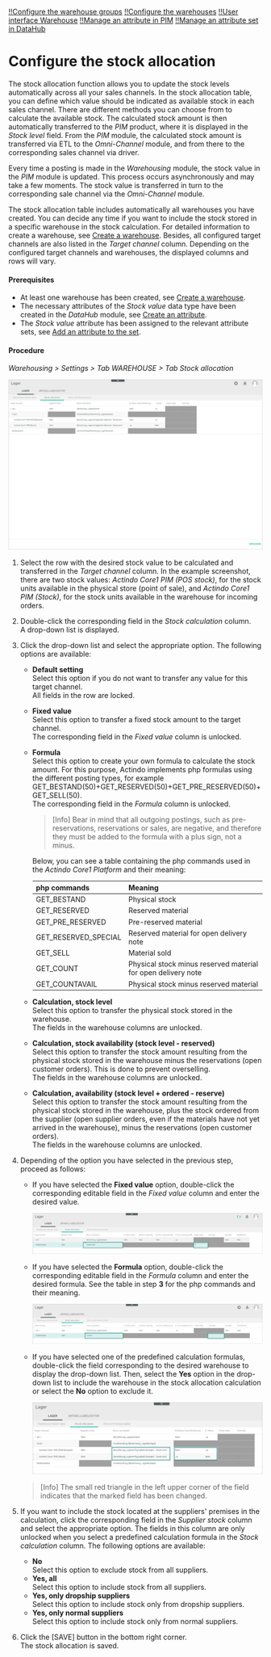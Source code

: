[!!Configure the warehouse groups](./01_ConfigureWarehouseGroups.md)
[!!Configure the warehouses](./02_ConfigureWarehouses.md)
[!!User interface Warehouse](../UserInterface/03a_Warehouse.md)
[!!Manage an attribute in PIM](../../PIM/Integration/01_ManageAttributes.md)
[!!Manage an attribute set in DataHub](../../DataHub/Integration/02_ManageAttributeSets.md)


# Configure the stock allocation

The stock allocation function allows you to update the stock levels automatically across all your sales channels. In the stock allocation table, you can define which value should be indicated as available stock in each sales channel. There are different methods you can choose from to calculate the available stock. The calculated stock amount is then automatically transferred to the *PIM* product, where it is displayed in the *Stock level* field. From the *PIM* module, the calculated stock amount is transferred via ETL to the *Omni-Channel* module, and from there to the corresponding sales channel via driver. 

Every time a posting is made in the *Warehousing* module, the stock value in the *PIM* module is updated. This process occurs asynchronously and may take a few moments. The stock value is transferred in turn to the corresponding sale channel via the *Omni-Channel* module.

The stock allocation table includes automatically all warehouses you have created. You can decide any time if you want to include the stock stored in a specific warehouse in the stock calculation. For detailed information to create a warehouse, see [Create a warehouse](./02_ConfigureWarehouses.md#create-a-warehouse). Besides, all configured target channels are also listed in the *Target channel* column. Depending on the configured target channels and warehouses, the displayed columns and rows will vary. 

#### Prerequisites

- At least one warehouse has been created, see [Create a warehouse](./02_ConfigureWarehouses.md#create-a-warehouse).
- The necessary attributes of the *Stock value* data type have been created in the *DataHub* module, see [Create an attribute](../../DataHub/Integration/01_ManageAttributes.md#create-an-attribute). 
- The *Stock value* attribute has been assigned to the relevant attribute sets, see [Add an attribute to the set](../../DataHub/Integration/02_ManageAttributeSets.md#add-an-attribute-to-the-set). 

#### Procedure 

*Warehousing > Settings > Tab WAREHOUSE > Tab Stock allocation*

![Stock allocation](../../Assets/Screenshots/RetailSuiteWarehousing/Settings/Warehouse/StockAllocation/StockAllocation.png "[Stock allocation]")

1. Select the row with the desired stock value to be calculated and transferred in the *Target channel* column. In the example screenshot, there are two stock values: *Actindo Core1 PIM (POS stock)*, for the stock units available in the physical store (point of sale), and *Actindo Core1 PIM (Stock)*, for the stock units available in the warehouse for incoming orders.  

2. Double-click the corresponding field in the *Stock calculation* column.   
    A drop-down list is displayed.

3. Click the drop-down list and select the appropriate option. The following options are available:  
      
    - **Default setting**  
        Select this option if you do not want to transfer any value for this target channel.  
        All fields in the row are locked.  

    - **Fixed value**  
        Select this option to transfer a fixed stock amount to the target channel.   
        The corresponding field in the *Fixed value* column is unlocked. 

    - **Formula**  
        Select this option to create your own formula to calculate the stock amount. For this purpose, Actindo implements php formulas using the different posting types, for example GET_BESTAND(50)+GET_RESERVED(50)+GET_PRE_RESERVED(50)+GET_SELL(50).  
        The corresponding field in the *Formula* column is unlocked. 

        > [Info] Bear in mind that all outgoing postings, such as pre-reservations, reservations or sales, are negative, and therefore they must be added to the formula with a plus sign, not a minus. 

        Below, you can see a table containing the php commands used in the *Actindo Core1 Platform* and their meaning:

        | php commands | Meaning |
        | ------------ | ---------------- |
        | GET_BESTAND | Physical stock |
        | GET_RESERVED | Reserved material |
        | GET_PRE_RESERVED | Pre-reserved material |
        | GET_RESERVED_SPECIAL | Reserved material for open delivery note |
        | GET_SELL | Material sold |
        | GET_COUNT | Physical stock minus reserved material for open delivery note |
        | GET_COUNTAVAIL | Physical stock minus reserved material |
        
    - **Calculation, stock level**  
        Select this option to transfer the physical stock stored in the warehouse.  
        The fields in the warehouse columns are unlocked.
        
    - **Calculation, stock availability (stock level - reserved)**  
        Select this option to transfer the stock amount resulting from the physical stock stored in the warehouse minus the reservations (open customer orders). This is done to prevent overselling.  
        The fields in the warehouse columns are unlocked.

    - **Calculation, availability (stock level + ordered - reserve)**   
        Select this option to transfer the stock amount resulting from the physical stock stored in the warehouse, plus the stock ordered from the supplier (open supplier orders, even if the materials have not yet arrived in the warehouse), minus the reservations (open customer orders).  
        The fields in the warehouse columns are unlocked.

4. Depending of the option you have selected in the previous step, proceed as follows:

    - If you have selected the **Fixed value** option, double-click the corresponding editable field in the *Fixed value* column and enter the desired value.  

        ![Fixed value](../../Assets/Screenshots/RetailSuiteWarehousing/Settings/Warehouse/StockAllocation/FixedValue.png "[Fixed value]")

    - If you have selected the **Formula** option, double-click the corresponding editable field in the *Formula* column and enter the desired formula. See the table in step **3** for the php commands and their meaning. 

        ![Formula](../../Assets/Screenshots/RetailSuiteWarehousing/Settings/Warehouse/StockAllocation/Formula.png "[Formula]")

    - If you have selected one of the predefined calculation formulas, double-click the field corresponding to the desired warehouse to display the drop-down list. Then, select the **Yes** option in the drop-down list to include the warehouse in the stock allocation calculation or select the **No** option to exclude it.  

        ![Calculation formulas](../../Assets/Screenshots/RetailSuiteWarehousing/Settings/Warehouse/StockAllocation/CalculationFormulas.png "[Calculation formulas]")

    > [Info] The small red triangle in the left upper corner of the field indicates that the marked field has been changed.  

5. If you want to include the stock located at the suppliers' premises in the calculation, click the corresponding field in the *Supplier stock* column and select the appropriate option. The fields in this column are only unlocked when you select a predefined calculation formula in the *Stock calculation* column. The following options are available:

    - **No**  
        Select this option to exclude stock from all suppliers.
    - **Yes, all**  
        Select this option to include stock from all suppliers.
    - **Yes, only dropship suppliers**    
        Select this option to include stock only from dropship suppliers.
    - **Yes, only normal suppliers**  
        Select this option to include stock only from normal suppliers.

6. Click the [SAVE] button in the bottom right corner.   
    The stock allocation is saved. 
    





